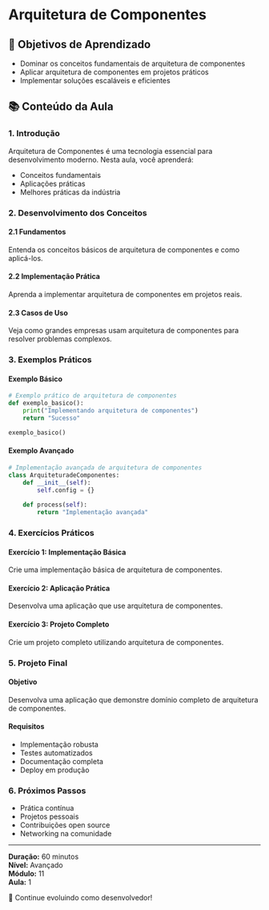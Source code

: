 # Arquitetura de Componentes

## 🎯 Objetivos de Aprendizado
- Dominar os conceitos fundamentais de arquitetura de componentes
- Aplicar arquitetura de componentes em projetos práticos
- Implementar soluções escaláveis e eficientes

## 📚 Conteúdo da Aula

### 1. Introdução
Arquitetura de Componentes é uma tecnologia essencial para desenvolvimento moderno. Nesta aula, você aprenderá:

- Conceitos fundamentais
- Aplicações práticas
- Melhores práticas da indústria

### 2. Desenvolvimento dos Conceitos

#### 2.1 Fundamentos
Entenda os conceitos básicos de arquitetura de componentes e como aplicá-los.

#### 2.2 Implementação Prática
Aprenda a implementar arquitetura de componentes em projetos reais.

#### 2.3 Casos de Uso
Veja como grandes empresas usam arquitetura de componentes para resolver problemas complexos.

### 3. Exemplos Práticos

#### Exemplo Básico
```python
# Exemplo prático de arquitetura de componentes
def exemplo_basico():
    print("Implementando arquitetura de componentes")
    return "Sucesso"

exemplo_basico()
```

#### Exemplo Avançado
```python
# Implementação avançada de arquitetura de componentes
class ArquiteturadeComponentes:
    def __init__(self):
        self.config = {}
    
    def process(self):
        return "Implementação avançada"
```

### 4. Exercícios Práticos

#### Exercício 1: Implementação Básica
Crie uma implementação básica de arquitetura de componentes.

#### Exercício 2: Aplicação Prática
Desenvolva uma aplicação que use arquitetura de componentes.

#### Exercício 3: Projeto Completo
Crie um projeto completo utilizando arquitetura de componentes.

### 5. Projeto Final

#### Objetivo
Desenvolva uma aplicação que demonstre domínio completo de arquitetura de componentes.

#### Requisitos
- Implementação robusta
- Testes automatizados
- Documentação completa
- Deploy em produção

### 6. Próximos Passos

- Prática contínua
- Projetos pessoais
- Contribuições open source
- Networking na comunidade

---

**Duração:** 60 minutos  
**Nível:** Avançado  
**Módulo:** 11  
**Aula:** 1  

🎉 Continue evoluindo como desenvolvedor!
